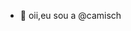 - 👋 oii,eu sou a @camisch

<!---
camisch/camisch is a ✨ special ✨ repository because its `README.md` (this file) appears on your GitHub profile.
You can click the Preview link to take a look at your changes.
--->
